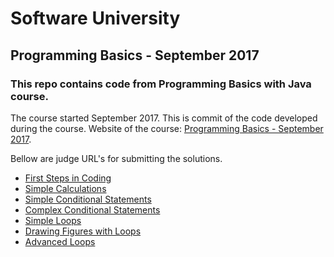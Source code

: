 # Software University

## Programming Basics - September 2017

### This repo contains code from Programming Basics with Java course.

The course started September 2017. This is commit of the code developed during the course. Website of the course: [Programming Basics - September 2017](https://softuni.bg/trainings/1723/programming-basics-with-java-september-2017 "Programming Basics - September 2017").

Bellow are judge URL's for submitting the solutions.

- [First Steps in Coding](https://judge.softuni.bg/Contests/Practice/Index/150 "First Steps in Coding")
- [Simple Calculations](https://judge.softuni.bg/Contests/151 "Simple Calculations")
- [Simple Conditional Statements](https://judge.softuni.bg/Contests/152 "Simple Conditional Statements")
- [Complex Conditional Statements](https://judge.softuni.bg/Contests/153 "Complex Conditional Statements")
- [Simple Loops](https://judge.softuni.bg/Contests/154 "Simple Loops")
- [Drawing Figures with Loops](https://judge.softuni.bg/Contests/155 "Drawing Figures with Loops")
- [Advanced Loops](https://judge.softuni.bg/Contests/156 "Advanced Loops")